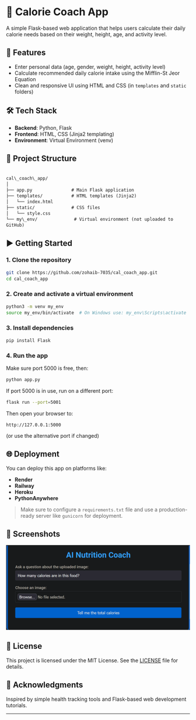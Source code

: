 
# 🥗 Calorie Coach App

A simple Flask-based web application that helps users calculate their daily calorie needs based on their weight, height, age, and activity level.

## 🚀 Features

- Enter personal data (age, gender, weight, height, activity level)
- Calculate recommended daily calorie intake using the Mifflin-St Jeor Equation
- Clean and responsive UI using HTML and CSS (in `templates` and `static` folders)

## 🛠️ Tech Stack

- **Backend**: Python, Flask
- **Frontend**: HTML, CSS (Jinja2 templating)
- **Environment**: Virtual Environment (venv)

## 📁 Project Structure

```

cal\_coach\_app/
│
├── app.py               # Main Flask application
├── templates/           # HTML templates (Jinja2)
│   └── index.html
├── static/              # CSS files
│   └── style.css
└── my\_env/              # Virtual environment (not uploaded to GitHub)

````

## ▶️ Getting Started

### 1. Clone the repository

```bash
git clone https://github.com/zohaib-7035/cal_coach_app.git
cd cal_coach_app
````

### 2. Create and activate a virtual environment

```bash
python3 -m venv my_env
source my_env/bin/activate  # On Windows use: my_env\Scripts\activate
```

### 3. Install dependencies

```bash
pip install Flask
```

### 4. Run the app

Make sure port 5000 is free, then:

```bash
python app.py
```

If port 5000 is in use, run on a different port:

```bash
flask run --port=5001
```

Then open your browser to:

```
http://127.0.0.1:5000
```

(or use the alternative port if changed)

## 🌐 Deployment

You can deploy this app on platforms like:

* **Render**
* **Railway**
* **Heroku**
* **PythonAnywhere**

> Make sure to configure a `requirements.txt` file and use a production-ready server like `gunicorn` for deployment.

## 📸 Screenshots

![Home Page](home.png)
## 📄 License

This project is licensed under the MIT License. See the [LICENSE](LICENSE) file for details.

## 🙌 Acknowledgments

Inspired by simple health tracking tools and Flask-based web development tutorials.

---


